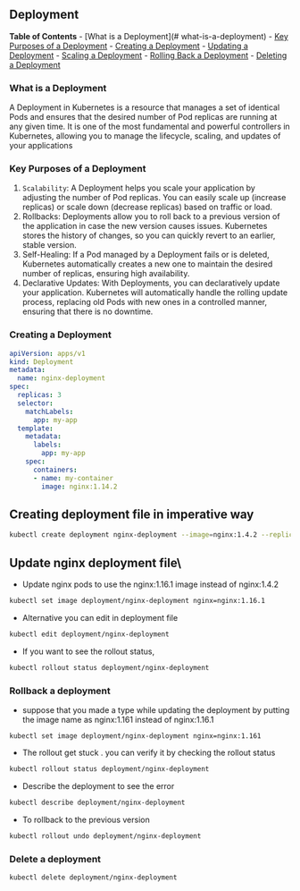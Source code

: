 <h2>Deployment</h2>

**Table of Contents**
    - [What is a Deployment](# what-is-a-deployment)
    - [Key Purposes of a Deployment](#key-purposes-of-a-deployment)
    - [Creating a Deployment](#creating-a-deployment)
    - [Updating a Deployment](#updating-a-deployment)
    - [Scaling a Deployment](#scaling-a-deployment)
    - [Rolling Back a Deployment](#rolling-back-a-deployment)
    - [Deleting a Deployment](#deleting-a-deployment)


### What is a Deployment
A Deployment in Kubernetes is a resource that manages a set of identical Pods and ensures that the desired number of Pod replicas are running at any given time. It is one of the most fundamental and powerful controllers in Kubernetes, allowing you to manage the lifecycle, scaling, and updates of your applications

### Key Purposes of a Deployment
1. `Scalability`:
    A Deployment helps you scale your application by adjusting the number of Pod replicas. You can easily scale up (increase replicas) or scale down (decrease replicas) based on traffic or load.
2. Rollbacks:
    Deployments allow you to roll back to a previous version of the application in case the new version causes issues. Kubernetes stores the history of changes, so you can quickly revert to an earlier, stable version.
3. Self-Healing:
    If a Pod managed by a Deployment fails or is deleted, Kubernetes automatically creates a new one to maintain the desired number of replicas, ensuring high availability.
4. Declarative Updates:
    With Deployments, you can declaratively update your application. Kubernetes will automatically handle the rolling update process, replacing old Pods with new ones in a controlled manner, ensuring that there is no downtime.

### Creating a Deployment
```yaml
apiVersion: apps/v1
kind: Deployment
metadata:
  name: nginx-deployment
spec:
  replicas: 3
  selector:
    matchLabels:
      app: my-app
  template:
    metadata:
      labels:
        app: my-app
    spec:
      containers:
      - name: my-container
        image: nginx:1.14.2
```
## Creating deployment file in imperative way
```bash
kubectl create deployment nginx-deployment --image=nginx:1.4.2 --replicas=3 --dry-run=client -o yaml > nginx-deployment.yaml
```
## Update nginx  deployment file\
- Update  nginx pods to use the nginx:1.16.1 image instead of nginx:1.4.2
```bash
kubectl set image deployment/nginx-deployment nginx=nginx:1.16.1
```
- Alternative you can edit in deployment file
```bash
kubectl edit deployment/nginx-deployment
```
- If you want to see the rollout status,
```bash
kubectl rollout status deployment/nginx-deployment
```
### Rollback a deployment
- suppose that you  made a type while updating the deployment by putting the image name as nginx:1.161 instead of nginx:1.16.1
```
kubectl set image deployment/nginx-deployment nginx=nginx:1.161
```
- The rollout get stuck . you can verify it by checking the rollout status 
```bash
kubectl rollout status deployment/nginx-deployment
```
- Describe the deployment to see the error
```bash
kubectl describe deployment/nginx-deployment
```
- To rollback to the previous version
```bash
kubectl rollout undo deployment/nginx-deployment
```
### Delete a deployment
```bash
kubectl delete deployment/nginx-deployment
```